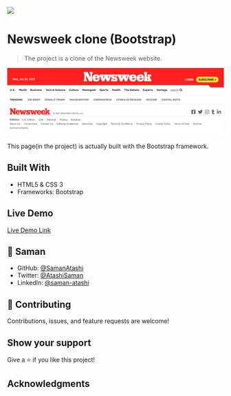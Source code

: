 ![](https://img.shields.io/badge/Microverse-blueviolet)

# Newsweek clone (Bootstrap)

> The project is a clone of the Newsweek website.

![](./img/Screenshot.PNG)

This page(in the project) is actually built with the Bootstrap framework.

## Built With

- HTML5 & CSS 3
- Frameworks: Bootstrap

## Live Demo

[Live Demo Link]()

## 👤 **Saman**

- GitHub: [@SamanAtashi](https://github.com/SamanAtashi)
- Twitter: [@AtashiSaman](https://twitter.com/AtashiSaman)
- LinkedIn: [@saman-atashi](https://www.linkedin.com/in/saman-atashi-9539911b0)

## 🤝 Contributing

Contributions, issues, and feature requests are welcome!

## Show your support

Give a ⭐️ if you like this project!

## Acknowledgments
